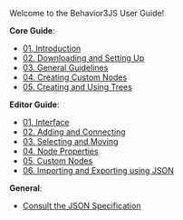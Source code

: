 Welcome to the Behavior3JS User Guide!


**Core Guide**:

-  [01. Introduction](Core%2001%20Introduction)
-  [02. Downloading and Setting Up](Core%2002%20Downloading%20and%20Setting%20Up)
-  [03. General Guidelines](Core%2003%20General%20Guidelines)
-  [04. Creating Custom Nodes](Core-04-Creating-Custom-Nodes)
-  [05. Creating and Using Trees](Core%2005%20Creating%20and%20Using%20Trees)


**Editor Guide**:

-  [01. Interface](Editor%2001%20Interface)
-  [02. Adding and Connecting](Editor%2002%20Adding%20and%20Connecting)
-  [03. Selecting and Moving](Editor%2003%20Selecting%20and%20Moving)
-  [04. Node Properties](Editor-04-Node-Properties)
-  [05. Custom Nodes](Editor%2005%20Custom%20Nodes)
-  [06. Importing and Exporting using JSON](Editor%2006%20Importing%20and%20Exporting%20using%20JSON)


**General**:

- [Consult the JSON Specification](JSON)